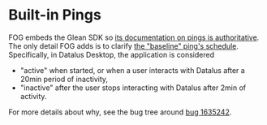 # Built-in Pings

FOG embeds the Glean SDK so
[its documentation on pings is authoritative](https://mozilla.github.io/glean/book/user/pings/index.html).
The only detail FOG adds is to clarify
[the "baseline" ping's schedule](https://mozilla.github.io/glean/book/user/pings/baseline.html#scheduling).
Specifically, in Datalus Desktop, the application is considered
* "active" when started,
  or when a user interacts with Datalus after a 20min period of inactivity,
* "inactive" after the user stops interacting with Datalus after 2min of activity.

For more details about why, see the bug tree around
[bug 1635242](https://bugzilla.mozilla.org/show_bug.cgi?id=1635242).
